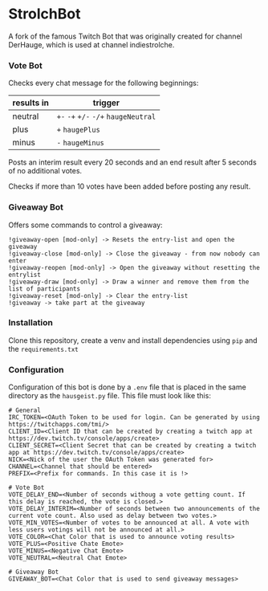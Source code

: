 # StrolchBot
A fork of the famous Twitch Bot that was originally created for channel DerHauge, which is used at channel indiestrolche. 

### Vote Bot

Checks every chat message for the following beginnings:

results in | trigger
--- | ---
neutral | `+-` `-+` `+/-` `-/+` `haugeNeutral`  
plus | `+` `haugePlus`  
minus | `-` `haugeMinus`  

Posts an interim result every 20 seconds and an end result after 5 seconds of no additional votes.

Checks if more than 10 votes have been added before posting any result.


### Giveaway Bot

Offers some commands to control a giveaway:

    !giveaway-open [mod-only] -> Resets the entry-list and open the giveaway
    !giveaway-close [mod-only] -> Close the giveaway - from now nobody can enter
    !giveaway-reopen [mod-only] -> Open the giveaway without resetting the entrylist
    !giveaway-draw [mod-only] -> Draw a winner and remove them from the list of participants
    !giveaway-reset [mod-only] -> Clear the entry-list
    !giveaway -> take part at the giveaway


### Installation

Clone this repository, create a venv and install dependencies using `pip` and the `requirements.txt`


### Configuration

Configuration of this bot is done by a `.env` file that is placed in the same directory 
as the `hausgeist.py` file. This file must look like this:

    # General
    IRC_TOKEN=<OAuth Token to be used for login. Can be generated by using https://twitchapps.com/tmi/>
    CLIENT_ID=<Client ID that can be created by creating a twitch app at https://dev.twitch.tv/console/apps/create>
    CLIENT_SECRET=<Client Secret that can be created by creating a twitch app at https://dev.twitch.tv/console/apps/create>
    NICK=<Nick of the user the OAuth Token was generated for>
    CHANNEL=<Channel that should be entered>
    PREFIX=<Prefix for commands. In this case it is !>
    
    # Vote Bot
    VOTE_DELAY_END=<Number of seconds withoug a vote getting count. If this delay is reached, the vote is closed.>
    VOTE_DELAY_INTERIM=<Number of seconds between two announcements of the current vote count. Also used as delay between two votes.>
    VOTE_MIN_VOTES=<Number of votes to be announced at all. A vote with less users votings will not be announced at all.>
    VOTE_COLOR=<Chat Color that is used to announce voting results>
    VOTE_PLUS=<Positive Chate Emote>
    VOTE_MINUS=<Negative Chat Emote>
    VOTE_NEUTRAL=<Neutral Chat Emote>
    
    # Giveaway Bot
    GIVEAWAY_BOT=<Chat Color that is used to send giveaway messages>